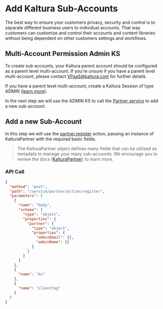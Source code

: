 <!--METADATA
{
  "summary": "Ensure customers privacy, security and control with sub accounts"
}
-->

# Add Kaltura Sub-Accounts
The best way to ensure your customers privacy, security and control is to separate different business users to individual accounts. That way customers can customize and control their accounts and content libraries without being dependent on other customers settings and workflows.

## Multi-Account Permission Admin KS
To create sub accounts, your Kaltura parent account should be configured as a parent level multi-account. If you're unsure if you have a parent level multi-account, please contact VPaaS@kaltura.com for further details.

If you have a parent level multi-account, create a Kaltura Session of type ADMIN ([learn more](https://developer.kaltura.com/workflows/Generate_API_Sessions/Authentication)).

In the next step we will use the ADMIN KS to call the [Partner service](https://developer.kaltura.com/api-docs/service/partner) to add a new sub-account.

## Add a new Sub-Account
In this step we will use the [partner.register](https://developer.kaltura.com/api-docs/service/partner/action/register/) action, passing an instance of KalturaPartner with the required basic fields.

> The KalturaPartner object defines many fields that can be utilized as metadata to manage your many sub-accounts. We encourage you to review the docs ([KalturaPartner](https://developer.kaltura.com/api-docs/General_Objects/Objects/KalturaPartner)) to learn more.



### API Call
```json
{
  "method": "post",
  "path": "/service/partner/action/register",
  "parameters": [
    {
      "name": "body",
      "schema": {
        "type": "object",
        "properties": {
          "partner": {
            "type": "object",
            "properties": {
              "adminEmail": {},
              "adminName": {}
            }
          }
        }
      }
    },
    {
      "name": "ks"
    },
    {
      "name": "clientTag"
    }
  ]
}
```